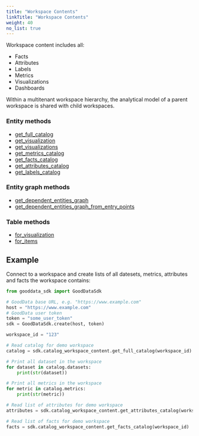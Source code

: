 ```yaml
---
title: "Workspace Contents"
linkTitle: "Workspace Contents"
weight: 40
no_list: true
---
```


Workspace content includes all:

* Facts
* Attributes
* Labels
* Metrics
* Visualizations
* Dashboards

Within a multitenant workspace hierarchy, the analytical model of a parent workspace is shared with child workspaces.

### Entity methods

* [get_full_catalog](./get_full_catalog/)
* [get_visualization](./get_visualization/)
* [get_visualizations](./get_visualizations/)
* [get_metrics_catalog](./get_metrics_catalog/)
* [get_facts_catalog](./get_facts_catalog/)
* [get_attributes_catalog](./get_attributes_catalog/)
* [get_labels_catalog](./get_labels_catalog/)

### Entity graph methods

* [get_dependent_entities_graph](./get_dependent_entities_graph/)
* [get_dependent_entities_graph_from_entry_points](./get_dependent_entities_graph_from_entry_points/)

### Table methods

* [for_visualization](./for_visualization/)
* [for_items](./for_items/)

## Example

Connect to a workspace and create lists of all datesets, metrics, attributes and facts the workspace contains:

```python
from gooddata_sdk import GoodDataSdk

# GoodData base URL, e.g. "https://www.example.com"
host = "https://www.example.com"
# GoodData user token
token = "some_user_token"
sdk = GoodDataSdk.create(host, token)

workspace_id = "123"

# Read catalog for demo workspace
catalog = sdk.catalog_workspace_content.get_full_catalog(workspace_id)

# Print all dataset in the workspace
for dataset in catalog.datasets:
    print(str(dataset))

# Print all metrics in the workspace
for metric in catalog.metrics:
    print(str(metric))

# Read list of attributes for demo workspace
attributes = sdk.catalog_workspace_content.get_attributes_catalog(workspace_id)

# Read list of facts for demo workspace
facts = sdk.catalog_workspace_content.get_facts_catalog(workspace_id)
```
